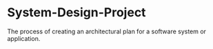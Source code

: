 # System-Design-Project
The process of creating an architectural plan for a software system or application. 
